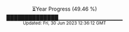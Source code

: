 <p align="center">
⏳Year Progress (49.46 %) <br>
██████████████▁▁▁▁▁▁▁▁▁▁▁▁▁▁▁▁ <br>
<sub>Updated: Fri, 30 Jun 2023 12:36:12 GMT</sub>
</p>

